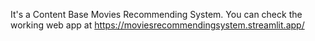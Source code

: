 It's a Content Base Movies Recommending System.
You can check the working web app at https://moviesrecommendingsystem.streamlit.app/

